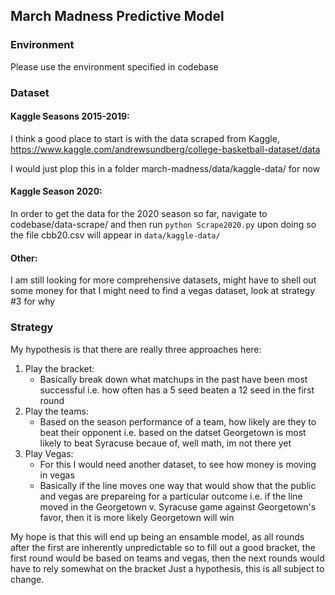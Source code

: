 ## March Madness Predictive Model

### Environment

Please use the environment specified in codebase

### Dataset

#### Kaggle Seasons 2015-2019:
I think a good place to start is with the data scraped from Kaggle, 
https://www.kaggle.com/andrewsundberg/college-basketball-dataset/data

I would just plop this in a folder march-madness/data/kaggle-data/ for now

#### Kaggle Season 2020:
In order to get the data for the 2020 season so far, navigate to codebase/data-scrape/ 
and then run `python Scrape2020.py` upon doing so the file cbb20.csv will appear in `data/kaggle-data/`

#### Other:
I am still looking for more comprehensive datasets, might have to shell out some money for that
I might need to find a vegas dataset, look at strategy #3 for why

### Strategy

My hypothesis is that there are really three approaches here:

1) Play the bracket:
    - Basically break down what matchups in the past have been most successful 
    i.e. how often has a 5 seed beaten a 12 seed in the first round
2) Play the teams:
    - Based on the season performance of a team, how likely are they to beat their opponent
    i.e. based on the datset Georgetown is most likely to beat Syracuse becaue of, well math, im not there yet
3) Play Vegas:
    - For this I would need another dataset, to see how money is moving in vegas
    - Basically if the line moves one way that would show that the public and vegas are prepareing for a particular outcome
    i.e. if the line moved in the Georgetown v. Syracuse game against Georgetown's favor, then it is more likely Georgetown will win

My hope is that this will end up being an ensamble model, as all rounds after the first are inherently unpredictable
so to fill out a good bracket, the first round would be based on teams and vegas, then the next rounds would have to rely somewhat on the bracket
Just a hypothesis, this is all subject to change.
